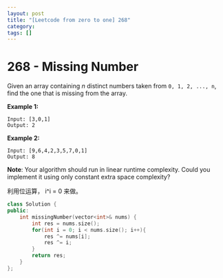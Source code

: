 ```yaml
---
layout: post
title: "[Leetcode from zero to one] 268"
category: 
tags: []
---
```


# 268 - Missing Number

Given an array containing *n* distinct numbers taken from `0, 1, 2, ..., n`, find the one that is missing from the array.

**Example 1:**

```
Input: [3,0,1]
Output: 2
```

**Example 2:**

```
Input: [9,6,4,2,3,5,7,0,1]
Output: 8
```

**Note**:
Your algorithm should run in linear runtime complexity. Could you implement it using only constant extra space complexity?



利用位运算， i^i = 0 来做。

```c++
class Solution {
public:
    int missingNumber(vector<int>& nums) {
        int res = nums.size();
        for(int i = 0; i < nums.size(); i++){
            res ^= nums[i];
            res ^= i;
        }
        return res;
    }
};
```

